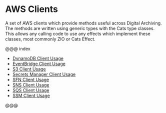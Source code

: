 # AWS Clients

A set of AWS clients which provide methods useful across Digital Archiving.
The methods are written using generic types with the Cats type classes. 
This allows any calling code to use any effects which implement these classes, most commonly ZIO or Cats Effect.

@@@ index

* [DynamoDB Client Usage](dynamodb/usage/index.md)
* [EventBridge Client Usage](eventbridge/usage/index.md)
* [S3 Client Usage](s3/usage/index.md)
* [Secrets Manager Client Usage](secretsmanager/usage/index.md)
* [SFN Client Usage](sfn/usage/index.md)
* [SNS Client Usage](sns/usage/index.md)
* [SQS Client Usage](sqs/usage/index.md)
* [SSM Client Usage](ssm/usage/index.md)

@@@

